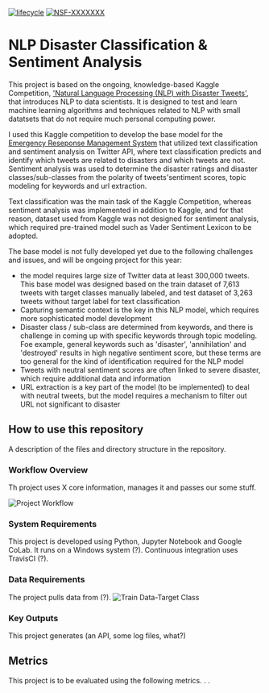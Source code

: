 [![lifecycle](https://img.shields.io/badge/lifecycle-experimental-orange.svg)](https://www.tidyverse.org/lifecycle/#experimental)
[![NSF-XXXXXXX](https://img.shields.io/badge/NSF-XXXXXXX-blue.svg)](https://nsf.gov/awardsearch/showAward?AWD_ID=XXXXXXX) 

# NLP Disaster Classification & Sentiment Analysis

This project is based on the ongoing, knowledge-based Kaggle Competition, ['Natural Language Processing (NLP) with Disaster Tweets'](https://www.kaggle.com/competitions/nlp-getting-started/overview/description), that introduces NLP to data scientists. It is designed to test and learn machine learning algorithms and techniques related to NLP with small datatsets that do not require much personal computing power.

I used this Kaggle competition to develop the base model for the [Emergency Reseponse Management System](https://www.publicsafety.gc.ca/cnt/mrgnc-mngmnt/index-en.aspx) that utilized text classification and sentiment analysis on Twitter API, where text classification predicts and identify which tweets are related to disasters and which tweets are not. Sentiment analysis was used to determine the disaster ratings and disaster classes/sub-classes from the polarity of tweets'sentiment scores, topic modeling for keywords and url extraction.

Text classification was the main task of the Kaggle Competition, whereas sentiment analysis was implemented in addition to Kaggle, and for that reason, dataset used from Kaggle was not designed for sentiment analysis, which required pre-trained model such as Vader Sentiment Lexicon to be adopted.

The base model is not fully developed yet due to the following challenges and issues, and will be ongoing project for this year:
* the model requires large size of Twitter data at least 300,000 tweets. This base model was designed based on the train dataset of 7,613 tweets with target classes manually labeled, and test dataset of 3,263 tweets without target label for text classification
* Capturing semantic context is the key in this NLP model, which requires more sophisticated model development
* Disaster class / sub-class are determined from keywords, and there is challenge in coming up with specific keywords through topic modeling. Foe example, general keywords such as 'disaster', 'annihilation' and 'destroyed' results in high negative sentiment score, but these terms are too general for the kind of identification required for the NLP model
* Tweets with neutral sentiment scores are often linked to severe disaster, which require additional data and information
* URL extraction is a key part of the model (to be implemented) to deal with neutral tweets, but the model requires a mechanism to filter out URL not significant to disaster

## How to use this repository

A description of the files and directory structure in the repository.

### Workflow Overview

Th project uses X core information, manages it and passes our some stuff.

![Project Workflow](https://github.com/Nicole-Hong/NLP_DisasterClassification_Sentiment_Analysis/blob/main/images/image_workflow.JPG)


### System Requirements

This project is developed using Python, Jupyter Notebook and Google CoLab.  It runs on a Windows system (?).  Continuous integration uses TravisCI (?).

### Data Requirements

The project pulls data from (?).
![Train Data-Target Class](https://github.com/Nicole-Hong/NLP_DisasterClassification_Sentiment_Analysis/blob/main/images/image_target_class.JPG)


### Key Outputs

This project generates (an API, some log files, what?)

## Metrics

This project is to be evaluated using the following metrics. . .
